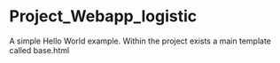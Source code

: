# Project_Webapp_logistic

A simple Hello World example.
Within the project exists a main template called base.html
